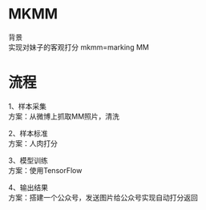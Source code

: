 # MKMM

背景  
实现对妹子的客观打分
mkmm=marking  MM

# 流程  
1、样本采集  
方案：从微博上抓取MM照片，清洗

2、样本标准  
方案：人肉打分

3、模型训练  
方案：使用TensorFlow 

4、输出结果  
方案：搭建一个公众号，发送图片给公众号实现自动打分返回

